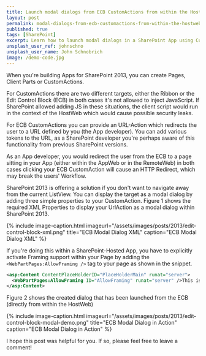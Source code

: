 ```yaml
---
title: Launch modal dialogs from ECB CustomActions from within the HostWeb
layout: post
permalink: modal-dialogs-from-ecb-customactions-from-within-the-hostweb
published: true
tags: [SharePoint]
excerpt: Learn how to launch modal dialogs in a SharePoint App using CustomActions for the EditControlBlock
unsplash_user_ref: johnschno
unsplash_user_name: John Schnobrich
image: /demo-code.jpg
---
```


When you're building Apps for SharePoint 2013, you can create Pages, Client Parts or CustomActions.

For CustomActions there are two different targets, either the Ribbon or the Edit Control Block (ECB) in both cases it's not allowed to inject JavaScript. If SharePoint allowed adding JS in these situations, the client script would run in the context of the HostWeb which would cause possible security leaks.

For ECB CustomActions you can provide an URL-Action which redirects the user to a URL defined by you (the App developer). You can add various tokens to the URL, as a SharePoint developer you're perhaps aware of this functionality from previous SharePoint versions.

As an App developer, you would redirect the user from the ECB to a page sitting in your App (either within the AppWeb or in the RemoteWeb) in both cases clicking your ECB CustomAction will cause an HTTP Redirect, which may break the users' Workflow.

SharePoint 2013 is offering a solution if you don't want to navigate away from the current ListView. You can display the target as a modal dialog by adding three simple properties to your CustomAction. Figure 1 shows the required XML Properties to display your UrlAction as a modal dialog within SharePoint 2013.

{% include image-caption.html imageurl="/assets/images/posts/2013/edit-control-block-xml.png"
title="ECB Modal Dialog XML" caption="ECB Modal Dialog XML" %}

If you're doing this within a SharePoint-Hosted App, you have to explicitly activate Framing support within your Page by adding the `<WebPartPages:AllowFraming />` tag to your page as shown in the snippet.

```xml
<asp:Content ContentPlaceHolderID="PlaceHolderMain" runat="server">
  <WebPartPages:AllowFraming ID="AllowFraming" runat="server" />This is my aweome Dialog shipped within a SharePoint hosted app .NET Rocks
</asp:Content>

```

Figure 2 shows the created dialog that has been launched from the ECB (directly from within the HostWeb)

{% include image-caption.html imageurl="/assets/images/posts/2013/edit-control-block-modal-demo.png"
title="ECB Modal Dialog in Action" caption="ECB Modal Dialog in Action" %}

I hope this post was helpful for you. If so, please feel free to leave a comment!



